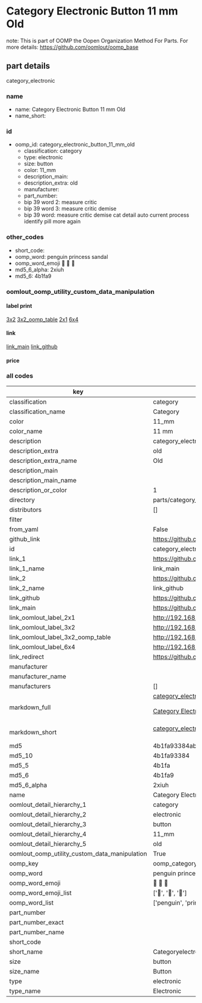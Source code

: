 # Category Electronic Button 11 mm Old  

note: This is part of OOMP the Oopen Organization Method For Parts. For more details: https://github.com/oomlout/oomp_base

##  part details
  



category_electronic



### name
* name: Category Electronic Button 11 mm Old
* name_short: 
### id
* oomp_id: category_electronic_button_11_mm_old
  * classification: category
  * type: electronic
  * size: button
  * color: 11_mm
  * description_main: 
  * description_extra: old
  * manufacturer: 
  * part_number: 
  * bip 39 word 2: measure critic
  * bip 39 word 3: measure critic demise
  * bip 39 word: measure critic demise cat detail auto current process identify pill more again

### other_codes
* short_code: 
* oomp_word: penguin princess sandal
* oomp_word_emoji :penguin: :princess: :sandal:
* md5_6_alpha: 2xiuh
* md5_6: 4b1fa9






### oomlout_oomp_utility_custom_data_manipulation
#### label print
[3x2](http://192.168.1.245:1112/?label=oomp%202xiuh)
[3x2_oomp_table](http://192.168.1.108:1112/?label=oomp%202xiuh)
[2x1](http://192.168.1.242:1112/?label=oomp%202xiuh)
[6x4](http://192.168.1.55:1112/?label=oomp%202xiuh)    

#### link

[link_main](https://github.com/oomlout/oomlout_oomp_version_1_messy/tree/main/parts/category_electronic_button_11_mm_old) [link_github](https://github.com/oomlout/oomlout_oomp_version_1_messy/tree/main/parts/category_electronic_button_11_mm_old)                             

#### price







### all codes 
| key | value |  
| --- | --- |  
| classification | category |  
| classification_name | Category |  
| color | 11_mm |  
| color_name | 11 mm |  
| description | category_electronic |  
| description_extra | old |  
| description_extra_name | Old |  
| description_main |  |  
| description_main_name |  |  
| description_or_color | 1  |  
| directory | parts/category_electronic_button_11_mm_old |  
| distributors | [] |  
| filter |  |  
| from_yaml | False |  
| github_link | https://github.com/oomlout/oomlout_oomp_part_src/tree/main/parts/category_electronic_button_11_mm_old |  
| id | category_electronic_button_11_mm_old |  
| link_1 | https://github.com/oomlout/oomlout_oomp_version_1_messy/tree/main/parts/category_electronic_button_11_mm_old |  
| link_1_name | link_main |  
| link_2 | https://github.com/oomlout/oomlout_oomp_version_1_messy/tree/main/parts/category_electronic_button_11_mm_old |  
| link_2_name | link_github |  
| link_github | https://github.com/oomlout/oomlout_oomp_version_1_messy/tree/main/parts/category_electronic_button_11_mm_old |  
| link_main | https://github.com/oomlout/oomlout_oomp_version_1_messy/tree/main/parts/category_electronic_button_11_mm_old |  
| link_oomlout_label_2x1 | http://192.168.1.242:1112/?label=oomp%202xiuh |  
| link_oomlout_label_3x2 | http://192.168.1.245:1112/?label=oomp%202xiuh |  
| link_oomlout_label_3x2_oomp_table | http://192.168.1.108:1112/?label=oomp%202xiuh |  
| link_oomlout_label_6x4 | http://192.168.1.55:1112/?label=oomp%202xiuh |  
| link_redirect | https://github.com/oomlout/oomlout_oomp_version_1_messy/tree/main/parts/category_electronic_button_11_mm_old |  
| manufacturer |  |  
| manufacturer_name |  |  
| manufacturers | [] |  
| markdown_full | [category_electronic_button_11_mm_old](none)<br>[](none)<br>[Category Electronic Button 11 Mm Old](none)<br><br> |  
| markdown_short | [category_electronic_button_11_mm_old](none)<br><br> |  
| md5 | 4b1fa93384ab86c03e1e223c748cf44f |  
| md5_10 | 4b1fa93384 |  
| md5_5 | 4b1fa |  
| md5_6 | 4b1fa9 |  
| md5_6_alpha | 2xiuh |  
| name | Category Electronic Button 11 mm Old |  
| oomlout_detail_hierarchy_1 | category |  
| oomlout_detail_hierarchy_2 | electronic |  
| oomlout_detail_hierarchy_3 | button |  
| oomlout_detail_hierarchy_4 | 11_mm |  
| oomlout_detail_hierarchy_5 | old |  
| oomlout_oomp_utility_custom_data_manipulation | True |  
| oomp_key | oomp_category_electronic_button_11_mm_old |  
| oomp_word | penguin princess sandal |  
| oomp_word_emoji | :penguin: :princess: :sandal: |  
| oomp_word_emoji_list | [':penguin:', ':princess:', ':sandal:'] |  
| oomp_word_list | ['penguin', 'princess', 'sandal'] |  
| part_number |  |  
| part_number_exact |  |  
| part_number_name |  |  
| short_code |  |  
| short_name | Categoryelectronic |  
| size | button |  
| size_name | Button |  
| type | electronic |  
| type_name | Electronic |  
